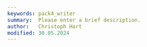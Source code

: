 ```yaml
---
keywords: pack4_writer
summary:  Please enter a brief description.
author:   Christoph Hart
modified: 30.05.2024
---
```

  
